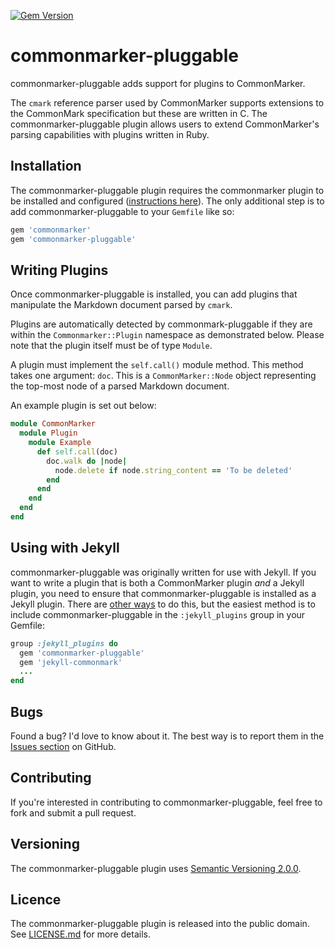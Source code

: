 [![Gem Version][badge-img]][badge-link]

[badge-img]: https://badge.fury.io/rb/commonmarker-pluggable.svg
[badge-link]: https://badge.fury.io/rb/commonmarker-pluggable

# commonmarker-pluggable

commonmarker-pluggable adds support for plugins to CommonMarker.

The `cmark` reference parser used by CommonMarker supports extensions to the
CommonMark specification but these are written in C. The commonmarker-pluggable
plugin allows users to extend CommonMarker's parsing capabilities with plugins
written in Ruby.

## Installation

The commonmarker-pluggable plugin requires the commonmarker plugin to
be installed and configured ([instructions here][cmp]). The only additional
step is to add commonmarker-pluggable to your `Gemfile` like so:

[cmp]: https://github.com/gjtorikian/commonmarker

```ruby
gem 'commonmarker'
gem 'commonmarker-pluggable'
```

## Writing Plugins

Once commonmarker-pluggable is installed, you can add plugins that manipulate
the Markdown document parsed by `cmark`.

Plugins are automatically detected by commonmark-pluggable if they are within
the `Commonmarker::Plugin` namespace as demonstrated below. Please note that the
plugin itself must be of type `Module`.

A plugin must implement the `self.call()` module method. This method takes one
argument: `doc`. This is a `CommonMarker::Node` object representing the
top-most node of a parsed Markdown document.

An example plugin is set out below:

```ruby
module CommonMarker
  module Plugin
    module Example
      def self.call(doc)
        doc.walk do |node|
          node.delete if node.string_content == 'To be deleted'
        end
      end
    end
  end
end
```

## Using with Jekyll

commonmarker-pluggable was originally written for use with Jekyll. If you want
to write a plugin that is both a CommonMarker plugin _and_ a Jekyll plugin, you
need to ensure that commonmarker-pluggable is installed as a Jekyll plugin.
There are [other ways][jk-pl] to do this, but the easiest method is to include
commonmarker-pluggable in the `:jekyll_plugins` group in your Gemfile:

[jk-pl]: https://jekyllrb.com/docs/plugins/installation/

```ruby
group :jekyll_plugins do
  gem 'commonmarker-pluggable'
  gem 'jekyll-commonmark'
  ...
end
```

## Bugs

Found a bug? I'd love to know about it. The best way is to report them in the
[Issues section][gh-i] on GitHub.

[gh-i]: https://github.com/pyrmont/commonmarker-pluggable/issues

## Contributing

If you're interested in contributing to commonmarker-pluggable, feel free to
fork and submit a pull request.

## Versioning

The commonmarker-pluggable plugin uses [Semantic Versioning 2.0.0][sv2].

[sv2]: http://semver.org/

## Licence

The commonmarker-pluggable plugin is released into the public domain. See
[LICENSE.md][lc] for more details.

[lc]: https://github.com/pyrmont/commonmarker-pluggable/blob/master/LICENSE.md
